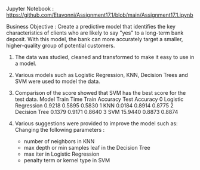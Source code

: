 Jupyter Notebook : https://github.com/Etavonni/Assignment17.1/blob/main/Assignment17.1.ipynb

Business Objective : Create a predictive model that identifies the key characteristics of clients who are likely to say "yes" to a long-term bank deposit. With this model, the bank can more accurately target a smaller, higher-quality group of potential customers.

1. The data was studied, cleaned and transformed to make it easy to use in a model.
2. Various models such as Logistic Regression, KNN, Decision Trees and SVM were used to model the data.
3. Comparison of the score showed that SVM has the best score for the test data.
                 Model  Train Time  Train Accuracy  Test Accuracy
0  Logistic Regression      0.9218          0.5895         0.5830
1                  KNN      0.0184          0.8914         0.8775
2        Decision Tree      0.1379          0.9171         0.8640
3                  SVM     15.9440          0.8873         0.8874

4. Various suggestions were provided to improve the model such as:
    Changing the following parameters :
      - number of neighbors in KNN
      - max depth or min samples leaf in the Decision Tree
      - max iter in Logistic Regression
      - penalty term or kernel type in SVM
